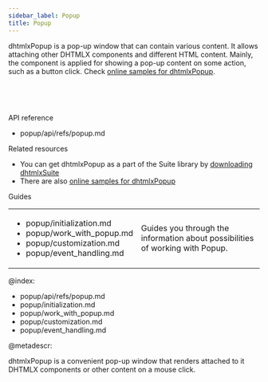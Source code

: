 ```yaml
---
sidebar_label: Popup
title: Popup
---          
```




dhtmlxPopup is a pop-up window that can contain various content. It allows attaching other DHTMLX components and different HTML content. Mainly, the component is applied for showing a pop-up content 
on some action, such as a button click. Check [online samples for dhtmlxPopup](https://docs.dhtmlx.com/suite/samples/popup/).

<br/>

<p align="center"><img src="popup/popup_front.png" alt=""/></p>

<br/>


<div class="h2">API reference</div>

- popup/api/refs/popup.md

<div class="h2">Related resources</div>

- You can get dhtmlxPopup as a part of the Suite library by [downloading dhtmlxSuite](https://dhtmlx.com/docs/products/dhtmlxSuite/download.shtml)          
- There are also [online samples for dhtmlxPopup](https://docs.dhtmlx.com/suite/samples/popup/) 

<div class="h2">Guides</div>

<table class='guide-table'>
	<tbody>
	<tr>
		<td id="data" class='topics'>
		    <ul id="data_sublist" >
                    <li>popup/initialization.md</li>
                    <li>popup/work_with_popup.md</li>                   
                    <li>popup/customization.md</li>
                    <li>popup/event_handling.md</li>
            </ul>
        </td>
        <td class='topic_description'>Guides you through the information about possibilities of working with Popup.</td>
    </tr>
   	</tbody>
</table>

@index:
- popup/api/refs/popup.md
- popup/initialization.md
- popup/work_with_popup.md
- popup/customization.md
- popup/event_handling.md

@metadescr:

dhtmlxPopup is a convenient pop-up window that renders attached to it DHTMLX components or other content on a mouse click.  

